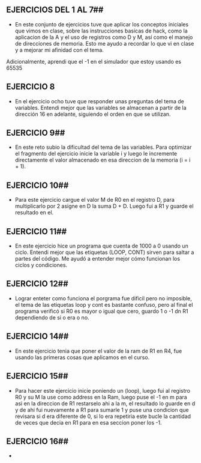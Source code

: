## EJERCICIOS DEL 1 AL 7##
* En este conjunto de ejercicios tuve que aplicar los conceptos iniciales que vimos en clase, sobre las instrucciones basicas de hack, como la aplicacion de la A y el uso de registros como D y M, así como el manejo de direcciones de memoria. Esto me ayudo a recordar lo que vi en clase y a mejorar mi afinidad con el tema.


Adicionalmente, aprendi que el -1 en el simulador que estoy usando es 65535 


## EJERCICIO 8 ##
* En el ejercicio ocho tuve que responder unas preguntas del tema de variables.
Entendi mejor que las variables se almacenan a partir de la dirección 16 en adelante, siguiendo el orden en que se utilizan.

## EJERCICIO 9##
* En este reto subio la dificultad del tema de las variables. Para optimizar el fragmento del ejercicio inicie la variable i y luego le incremente directamente el valor almacenado en esa direccion de la memoria  (i = i + 1).

## EJERCICIO 10##
* Para este ejercicio cargue el valor M de R0 en el registro  D, para multiplicarlo por 2 asigne en D la suma D + D. Luego fui a R1 y guarde el resultado en el.

## EJERCICIO 11##
* En este ejercicio hice un programa que cuenta de 1000 a 0 usando un ciclo. Entendi mejor que las etiquetas (LOOP, CONT) sirven para saltar a partes del código. Me ayudó a entender mejor cómo funcionan los ciclos y condiciones.

## EJERCICIO 12##
* Lograr enteter como funciona el porgrama fue dificil pero no imposible, el tema de las etiquetas loop y cont es bastante confuso, pero al final el programa verificó si R0 es mayor o igual que cero, guardo 1 o -1 dn R1 dependiendo de si o era o no. 

## EJERCICIO 14##
* En este ejercicio tenia que poner el valor de la ram de R1 en R4, fue usando las primeras cosas que aplicamos en el curso.

## EJERCICIO 15##
* Para hacer este ejercicio inicie poniendo un (loop), luego fui al registro R0 y su M la use como address en la Ram, luego puse el -1 en m para asi en la direccion de R1 restarselo ahi a la m, el resultado lo guarde en d y de ahi fui nuevamente a R1 para sumarle 1 y puse una condicion que revisara si d era diferente de 0, si lo era repetiria este bucle la cantidad de veces que decia en R1 para en esa seccion poner los -1.

## EJERCICIO 16##
* 

